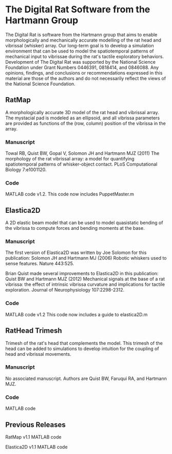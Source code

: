 # The Digital Rat Software from the Hartmann Group
The Digital Rat is software from the Hartmann group that aims to enable morphologically and mechanically accurate modelling of the rat head and vibrissal (whisker) array. Our long-term goal is to develop a simulation environment that can be used to model the spatiotemporal patterns of mechanical input to vibrissae during the rat's tactile exploratory behaviors. Development of The Digital Rat was supported by the National Science Foundation under Grant Numbers 0446391, 0818414, and 0846088. Any opinions, findings, and conclusions or recommendations expressed in this material are those of the authors and do not necessarily reflect the views of the National Science Foundation.

## RatMap
A morphologically accurate 3D model of the rat head and vibrissal array. The mystacial pad is modeled as an ellipsoid, and all vibrissa parameters are provided as functions of the (row, column) position of the vibrissa in the array.

### Manuscript
Towal RB, Quist BW, Gopal V, Solomon JH and Hartmann MJZ (2011) The morphology of the rat vibrissal array: a model for quantifying spatiotemporal patterns of whisker-object contact. PLoS Computational Biology 7:e1001120. 

### Code
MATLAB code v1.2. This code now includes PuppetMaster.m

## Elastica2D
A 2D elastic beam model that can be used to model quasistatic bending of the vibrissa to compute forces and bending moments at the base.

### Manuscript
The first version of Elastica2D was written by Joe Solomon for this publication: Solomon JH and Hartmann MJ (2006) Robotic whiskers used to sense features. Nature 443:525. 

Brian Quist made several improvements to Elastica2D in this publication: Quist BW and Hartmann MJZ (2012) Mechanical signals at the base of a rat vibrissa: the effect of intrinsic vibrissa curvature and implications for tactile exploration. Journal of Neurophysiology 107:2298-2312. 

### Code
MATLAB code v1.2 This code now includes a guide to elastica2D.m

## RatHead Trimesh
Trimesh of the rat's head that complements the model. This trimesh of the head can be added to simulations to develop intuition for the coupling of head and vibrissal movements.

### Manuscript
No associated manuscript. Authors are Quist BW, Faruqui RA, and Hartmann MJZ.

### Code
MATLAB code

## Previous Releases
RatMap v1.1 MATLAB code

Elastica2D v1.1 MATLAB code
